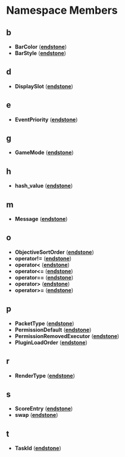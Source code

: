 
# Namespace Members



## b

* **BarColor** ([**endstone**](namespaceendstone.md))
* **BarStyle** ([**endstone**](namespaceendstone.md))


## d

* **DisplaySlot** ([**endstone**](namespaceendstone.md))


## e

* **EventPriority** ([**endstone**](namespaceendstone.md))


## g

* **GameMode** ([**endstone**](namespaceendstone.md))


## h

* **hash\_value** ([**endstone**](namespaceendstone.md))


## m

* **Message** ([**endstone**](namespaceendstone.md))


## o

* **ObjectiveSortOrder** ([**endstone**](namespaceendstone.md))
* **operator!=** ([**endstone**](namespaceendstone.md))
* **operator&lt;** ([**endstone**](namespaceendstone.md))
* **operator&lt;=** ([**endstone**](namespaceendstone.md))
* **operator==** ([**endstone**](namespaceendstone.md))
* **operator&gt;** ([**endstone**](namespaceendstone.md))
* **operator&gt;=** ([**endstone**](namespaceendstone.md))


## p

* **PacketType** ([**endstone**](namespaceendstone.md))
* **PermissionDefault** ([**endstone**](namespaceendstone.md))
* **PermissionRemovedExecutor** ([**endstone**](namespaceendstone.md))
* **PluginLoadOrder** ([**endstone**](namespaceendstone.md))


## r

* **RenderType** ([**endstone**](namespaceendstone.md))


## s

* **ScoreEntry** ([**endstone**](namespaceendstone.md))
* **swap** ([**endstone**](namespaceendstone.md))


## t

* **TaskId** ([**endstone**](namespaceendstone.md))




